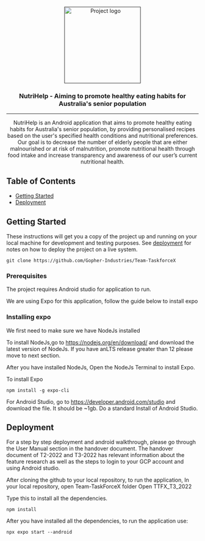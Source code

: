 <p align="center">
  <a href="" rel="noopener">
 <img width=200px height=200px src="https://avatars.githubusercontent.com/u/100745757?s=200&v=4" alt="Project logo"></a>
</p>

<h3 align="center">NutriHelp - Aiming to promote healthy eating habits for Australia's senior population</h3>

---

<p align="center"> NutriHelp is an Android application that aims to promote healthy eating habits for Australia's senior population,
by providing personalised recipes based on the user's specified health conditions and nutritional preferences.
Our goal is to decrease the number of elderly people that are either malnourished or at risk of malnutrition,
promote nutritional health through food intake and increase transparency and awareness of our user’s current nutritional health. 
    <br> 
</p>

## Table of Contents

- [Getting Started](#getting_started)
- [Deployment](#deployment)

## Getting Started <a name = "getting_started"></a>

These instructions will get you a copy of the project up and running on your local machine for development and testing purposes. See [deployment](#deployment) for notes on how to deploy the project on a live system.

```
git clone https://github.com/Gopher-Industries/Team-TaskforceX
```
### Prerequisites

The project requires Android studio for application to run.

We are using Expo for this application, follow the guide below to install expo


### Installing expo 

We first need to make sure we have NodeJs installed 

To install NodeJs,go to https://nodejs.org/en/download/ and download the latest version of NodeJs. If you have anLTS release greater than 12 please move to next section.

After you have installed NodeJs, Open the NodeJs Terminal to install Expo. 

To install Expo 
```
npm install -g expo-cli
```

For Android Studio, go to https://developer.android.com/studio and download the file. It should be ~1gb. 
Do a standard Install of Android Studio.


## Deployment <a name = "deployment"></a>

For a step by step deployment and android walkthrough, please go through the User Manual section in the handover document.
The handover document of T2-2022 and T3-2022 has relevant information about the feature research as well as the steps to login to your GCP account and using Android studio.

After cloning the github to your local repository, to run the application, 
In your local repository, open Team-TaskForceX folder
Open TTFX_T3_2022

Type this to install all the dependencies. 
```
npm install
```

After you have installed all the dependencies, to run the application use:

```
npx expo start --android 
```
